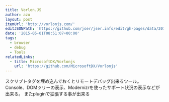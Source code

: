 ```yaml
---
title: Vorlon.JS
author: azu
layout: post
itemUrl: 'http://vorlonjs.com/'
editJSONPath: 'https://github.com/jser/jser.info/edit/gh-pages/data/2015/05/index.json'
date: '2015-05-01T08:51:07+00:00'
tags:
  - browser
  - debug
  - Tools
relatedLinks:
  - title: MicrosoftDX/Vorlonjs
    url: 'https://github.com/MicrosoftDX/Vorlonjs'
---
```

スクリプトタグを埋め込んでおくとリモートデバッグ出来るツール。
Console、DOMツリーの表示、Modernizrを使ったサポート状況の表示などが出来る。
またpluginで拡張する事が出来る
